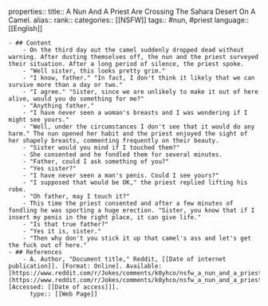 properties::
title:: A Nun And A Priest Are Crossing The Sahara Desert On A Camel.
alias::
rank::
categories:: [[NSFW]] 
tags:: #nun, #priest
language:: [[English]]

	- ## Content
		- On the third day out the camel suddenly dropped dead without warning. After dusting themselves off, the nun and the priest surveyed their situation. After a long period of silence, the priest spoke.
		- "Well sister, this looks pretty grim."
		- "I know, father." "In fact, I don't think it likely that we can survive more than a day or two."
		- "I agree." "Sister, since we are unlikely to make it out of here alive, would you do something for me?"
		- "Anything father."
		- "I have never seen a woman's breasts and I was wondering if I might see yours."
		- "Well, under the circumstances I don't see that it would do any harm." The nun opened her habit and the priest enjoyed the sight of her shapely breasts, commenting frequently on their beauty.
		- "Sister would you mind if I touched them?"
		- She consented and he fondled them for several minutes.
		- "Father, could I ask something of you?"
		- "Yes sister?"
		- "I have never seen a man's penis. Could I see yours?"
		- "I supposed that would be OK," the priest replied lifting his robe.
		- "Oh father, may I touch it?"
		- This time the priest consented and after a few minutes of fondling he was sporting a huge erection. "Sister, you know that if I insert my penis in the right place, it can give life."
		- "Is that true father?"
		- "Yes it is, sister."
		- "Then why don't you stick it up that camel's ass and let's get the fuck out of here."
	- ## References
		- A. Author, "Document title," Reddit, [[Date of internet publication]]. [Format: Online]. Available: [https://www.reddit.com/r/Jokes/comments/k0yhco/nsfw_a_nun_and_a_priest_are_crossing_the_sahara/](https://www.reddit.com/r/Jokes/comments/k0yhco/nsfw_a_nun_and_a_priest_are_crossing_the_sahara/). [Accessed: [[Date of access]]].
		  type:: [[Web Page]]